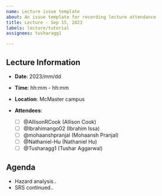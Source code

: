 ```yaml
---
name: Lecture issue template
about: An issue template for recording lecture attendance
title: Lecture - Sep 15, 2023
labels: lecture/tutorial
assignees: tusharagg1

---
```


## Lecture Information
- **Date**: 2023/mm/dd
- **Time**: hh:mm - hh:mm
-  **Location**: McMaster campus
- **Attendees**: 

	- [ ] @AllisonRCook (Allison Cook)
	- [ ] @Ibrahimango02 (Ibrahim Issa)
	- [ ] @mohaanshpranjal (Mohaansh Pranjal)
	- [ ] @Nathaniel-Hu (Nathaniel Hu)
	- [ ] @Tusharagg1 (Tushar Aggarwal)

## Agenda
- Hazard analysis..
- SRS continued..
